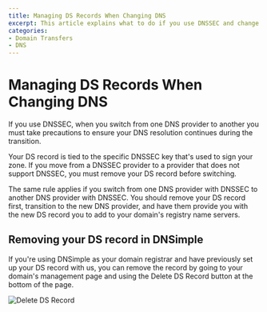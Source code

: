 ```yaml
---
title: Managing DS Records When Changing DNS
excerpt: This article explains what to do if you use DNSSEC and change DNS services.
categories:
- Domain Transfers
- DNS
---
```


# Managing DS Records When Changing DNS

If you use DNSSEC, when you switch from one DNS provider to another you must take precautions to ensure your DNS resolution continues during the transition.

Your DS record is tied to the specific DNSSEC key that's used to sign your zone. If you move from a DNSSEC provider to a provider that does not support DNSSEC, you must remove your DS record before switching.

The same rule applies if you switch from one DNS provider with DNSSEC to another DNS provider with DNSSEC. You should remove your DS record first, transition to the new DNS provider, and have them provide you with the new DS record you to add to your domain's registry name servers.

## Removing your DS record in DNSimple

If you're using DNSimple as your domain registrar and have previously set up your DS record with us, you can remove the record by going to your domain's management page and using the Delete DS Record button at the bottom of the page.

![Delete DS Record](/files/dnsimple-ds-record.png)
